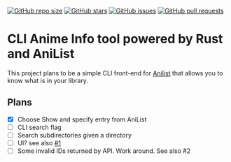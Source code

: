 [![GitHub repo size](https://img.shields.io/github/repo-size/HirschBerge/anilist_cli.svg)](https://github.com/HirschBerge/anilist_cli) [![GitHub stars](https://img.shields.io/github/stars/HirschBerge/anilist_cli
)](https://github.com/HirschBerge/anilist_cli/stargazers) [![GitHub issues](https://img.shields.io/github/issues/HirschBerge/anilist_cli.svg)](https://github.com/HirschBerge/anilist_cli/issues) [![GitHub pull requests](https://img.shields.io/github/issues-pr/HirschBerge/anilist_cli.svg)](https://github.com/HirschBerge/anilist_cli/pulls)

# CLI Anime Info tool powered by Rust and AniList

This project plans to be a simple CLI front-end for [Anilist](https://anilist.github.io/ApiV2-GraphQL-Docs/) that allows you to know what is in your library.


## Plans

- [x] Choose Show and specify entry from AniList
- [ ] CLI search flag
- [ ] Search subdirectories given a directory
- [ ] UI? see also [#1](/../../issues/1)
- [ ] Some invalid IDs returned by API. Work around. See also #2
